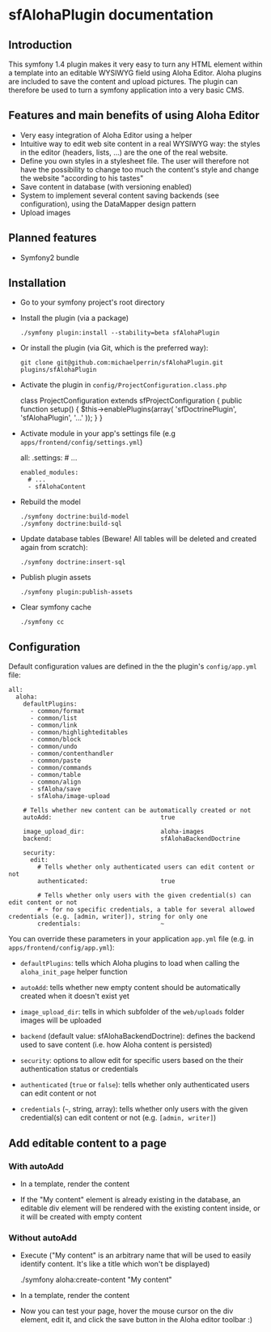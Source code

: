 # sfAlohaPlugin documentation

## Introduction

This symfony 1.4 plugin makes it very easy to turn any HTML element within a template into an editable WYSIWYG field using Aloha Editor.
Aloha plugins are included to save the content and upload pictures. The plugin can therefore be used to turn a symfony application into a very basic CMS.


## Features and main benefits of using Aloha Editor

  * Very easy integration of Aloha Editor using a helper
  * Intuitive way to edit web site content in a real WYSIWYG way: the styles in the editor (headers, lists, ...) are the one of the real website.
  * Define you own styles in a stylesheet file. The user will therefore not have the possibility to change too much the content's style and change the website "according to his tastes"
  * Save content in database (with versioning enabled)
  * System to implement several content saving backends (see configuration), using the DataMapper design pattern
  * Upload images

## Planned features

  * Symfony2 bundle

## Installation

  * Go to your symfony project's root directory

  * Install the plugin (via a package)

        ./symfony plugin:install --stability=beta sfAlohaPlugin

  * Or install the plugin (via Git, which is the preferred way):

        git clone git@github.com:michaelperrin/sfAlohaPlugin.git plugins/sfAlohaPlugin

  * Activate the plugin in `config/ProjectConfiguration.class.php`

    class ProjectConfiguration extends sfProjectConfiguration
    {
      public function setup()
      {
        $this->enablePlugins(array(
          'sfDoctrinePlugin',
          'sfAlohaPlugin',
          '...'
        ));
      }
    }

  * Activate module in your app's settings file (e.g `apps/frontend/config/settings.yml`)

    all:
      .settings:
        # ...

        enabled_modules:
          # ...
          - sfAlohaContent


  * Rebuild the model

        ./symfony doctrine:build-model
        ./symfony doctrine:build-sql

  * Update database tables (Beware! All tables will be deleted and created again from scratch):

        ./symfony doctrine:insert-sql

  * Publish plugin assets

        ./symfony plugin:publish-assets

  * Clear symfony cache

        ./symfony cc


## Configuration

Default configuration values are defined in the the plugin's ``config/app.yml`` file:

    all:
      aloha:
        defaultPlugins:
          - common/format
          - common/list
          - common/link
          - common/highlighteditables
          - common/block
          - common/undo
          - common/contenthandler
          - common/paste
          - common/commands
          - common/table
          - common/align
          - sfAloha/save
          - sfAloha/image-upload

        # Tells whether new content can be automatically created or not
        autoAdd:                              true

        image_upload_dir:                     aloha-images
        backend:                              sfAlohaBackendDoctrine

        security:
          edit:
            # Tells whether only authenticated users can edit content or not
            authenticated:                    true

            # Tells whether only users with the given credential(s) can edit content or not
            # ~ for no specific credentials, a table for several allowed credentials (e.g. [admin, writer]), string for only one
            credentials:                      ~


You can override these parameters in your application ``app.yml`` file (e.g. in ``apps/frontend/config/app.yml``):

  * ``defaultPlugins``: tells which Aloha plugins to load when calling the ``aloha_init_page`` helper function

  * ``autoAdd``: tells whether new empty content should be automatically created when it doesn't exist yet

  * ``image_upload_dir``: tells in which subfolder of the ``web/uploads`` folder images will be uploaded

  * ``backend`` (default value: sfAlohaBackendDoctrine): defines the backend used to save content (i.e. how Aloha content is persisted)

  * ``security``: options to allow edit for specific users based on the their authentication status or credentials

   * ``authenticated`` (``true`` or ``false``): tells whether only authenticated users can edit content or not

   * ``credentials`` (``~``, string, array): tells whether only users with the given credential(s) can edit content or not (e.g. ``[admin, writer]``)


## Add editable content to a page

### With autoAdd

* In a template, render the content

    <?php use_helper('Aloha'); ?>
    <?php echo aloha_init_page(); ?>
    <?php echo aloha_render_element('My Content'); ?>

* If the "My content" element is already existing in the database, an editable div element will be rendered with the existing content inside, or it will be created with empty content

### Without autoAdd

* Execute ("My content" is an arbitrary name that will be used to easily identify content. It's like a title which won't be displayed)

    ./symfony aloha:create-content "My content"

* In a template, render the content

    <?php use_helper('Aloha'); ?>
    <?php echo aloha_init_page(); ?>
    <?php echo aloha_render_element('My Content'); ?>

* Now you can test your page, hover the mouse cursor on the div element, edit it, and click the save button in the Aloha editor toolbar :)
